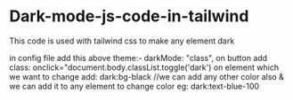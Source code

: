 # Dark-mode-js-code-in-tailwind
This code is used with tailwind css to make any element dark

in config file add this above theme:-  darkMode: "class",
on button add class: onclick="document.body.classList.toggle('dark')
on element which we want to change add: dark:bg-black  //we can add any other color also & we can add it to any element to change color eg: dark:text-blue-100
